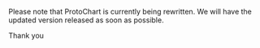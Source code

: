 Please note that ProtoChart is currently being rewritten. We will have the updated version released as soon as possible.

Thank you